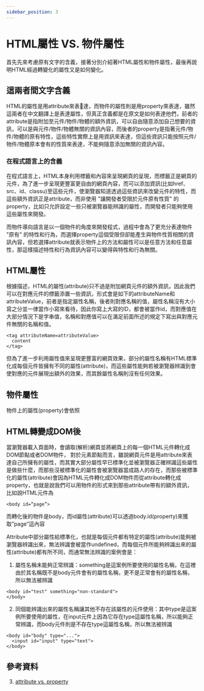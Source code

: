 ```yaml
---
sidebar_position: 3
---
```


# HTML屬性 VS. 物件屬性
首先先來考慮原有文字的含義，接著分別介紹著HTML屬性和物件屬性，最後再說明HTML經過轉變化的屬性又是如何變化。

## 這兩者間文字含義
HTML的屬性是用attribute來表達，而物件的屬性則是用property來表達，雖然這兩者在中文翻譯上是表達屬性，但真正含義都是在原文是如何表達他們，前者的attribute是指附加至元件/物件/物體的額外資訊，可以自由隨意添加自己想要的資訊，可以是與元件/物件/物體無關的資訊內容，而後者的property是指著元件/物件/物體的原有特性，這些特性實際上是用資訊來表達，但這些資訊只能按照元件/物件/物體原本會有的性質來表達，不能夠隨意添加無關的資訊內容。

### 在程式語言上的含義
在程式語言上，HTML本身利用標籤和內容來呈現網頁的呈現，而標籤正是網頁的元件，為了進一步呈現更豐富更自由的網頁內容，而可以添加資訊(比如href、src、id、classu)至這些元件，使瀏覽器知道透過這些資訊來改變元件的特性，而這些額外資訊正是attribute，而非使用 "讓開發者受限於元件原有性質" 的property，比如只允許設定一些只被瀏覽器能辨識的屬性，而開發者只能夠使用這些屬性來開發。

而物件導向語言是以一個物件的角度來開發程式，過程中會為了更充分表達物件 "原有" 的特性和行為，而選擇property這個受限但卻能產生與物件性質相關的資訊內容，但若選擇attribute就表示物件上的方法和屬性可以是任意方法和任意屬性，那這樣描述特性和行為資訊內容可以變得與特性和行為無關。

## HTML屬性
根據描述，HTML的屬性(attribute)只不過是附加網頁元件的額外資訊，因此我們可以在對應元件的標籤添置一些資訊，形式會是如下的attributeName和attributeValue，前者是指定屬性名稱，後者則對應名稱的值，屬性名稱沒有大小寫之分並一律當作小寫來看待，因此你寫上大寫的ID，都會被當作id，而對應值在大部分情況下是字串值，名稱和對應值可以在滿足前面所述的規定下寫出與對應元件無關的名稱和值。

```
<tag attributeName=attributeValue>
  content
</tag>
```

但為了進一步利用屬性值來呈現更豐富的網頁效果，部分的屬性名稱有HTML標準化成每個元件皆擁有不同的屬性(attribute)，而這些屬性能夠若被瀏覽器辨識到會使對應的元件展現出額外的效果，而其餘屬性名稱則沒有任何效果。

## 物件屬性

物件上的屬性(property)會依照



## HTML轉變成DOM後

當瀏覽器載入頁面時，會讀取(解析)網頁並將網頁上的每一個HTML元件轉化成DOM節點或者DOM物件，
對於元素節點而言，雖說網頁元件是用attribute來表達自己所擁有的屬性，而其實大部分屬性早已標準化並被瀏覽器正確辨識這些屬性是做些什麼，而那些沒被標準化的屬性會被瀏覽器當成路人的存在，而那些被標準化的屬性(attribute)會因為HTML元件轉化成DOM物件而從attribute轉化成property，也就是說我們可以用物件的形式來到那些attribute帶有的額外資訊，比如說HTML元件為
```
<body id=“page”>
```
而轉化後的物件是body，而id屬性(attribute)可以透過body.id(property)來獲取”page”這內容

Attribute中部分屬性給標準化，也就是每個元件都有特定的屬性(attribute)能夠被瀏覽器辨識出來，無法辨識會被當作undefined，而每個元件所能夠辨識出來的屬性(attribute)都有所不同，而通常無法辨識的案例會是：

1. 屬性名稱未能夠正常辨識：something是這案例所要使用的屬性名稱，在這裡由於其名稱既不是body元件會有的屬性名稱，更不是正常會有的屬性名稱，所以無法被辨識

```
<body id="test" something="non-standard">
</body>
```

2. 同個能辨識出來的屬性名稱讓其他不存在該屬性的元件使用：其中type是這案例所要使用的屬性，在input元件上因為它存在type這屬性名稱，所以能夠正常辨識，而body元件則是不存在type這屬性名稱，所以無法被辨識

```
<body id="body" type="...">
  <input id="input" type="text">
</body>

```


## 參考資料
3. [attribute vs. property](https://www.researchgate.net/post/What-are-the-differences-between-attribute-and-properties)